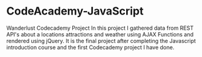 # CodeAcademy-JavaScript
Wanderlust Codecademy Project 
In this project I gathered data from REST API's about a locations attractions and weather using AJAX Functions and rendered using jQuery.  It is the final project after completing the Javascript introduction course and the first Codecademy project I have done.